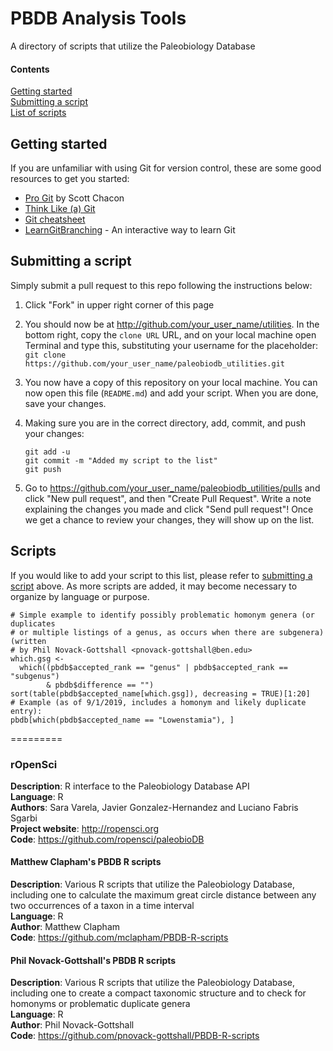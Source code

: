 PBDB Analysis Tools
=========

A directory of scripts that utilize the Paleobiology Database

#### Contents
[Getting started](#intro)  
[Submitting a script](#submissions)  
[List of scripts](#scripts)  


<a name="intro"></a>
## Getting started
If you are unfamiliar with using Git for version control, these are some good resources to get you started:

- [Pro Git](http://git-scm.com/book) by Scott Chacon
- [Think Like (a) Git](http://think-like-a-git.net/)
- [Git cheatsheet](http://cheat.errtheblog.com/s/git)
- [LearnGitBranching](http://pcottle.github.io/learnGitBranching/) - An interactive way to learn Git

<a name="submissions"></a>
## Submitting a script
Simply submit a pull request to this repo following the instructions below:

1. Click "Fork" in upper right corner of this page
2. You should now be at http://github.com/your_user_name/utilities. In the bottom right, copy the ````clone URL```` URL, and on your local machine open Terminal and type this, substituting your username for the placeholder:  ````git clone https://github.com/your_user_name/paleobiodb_utilities.git````
3. You now have a copy of this repository on your local machine. You can now open this file (````README.md````) and add your script. When you are done, save your changes.
4. Making sure you are in the correct directory, add, commit, and push your changes:

	````
	git add -u
	git commit -m "Added my script to the list"
	git push
	````
5. Go to https://github.com/your_user_name/paleobiodb_utilities/pulls and click "New pull request", and then "Create Pull Request". Write a note explaining the changes you made and click "Send pull request"! Once we get a chance to review your changes, they will show up on the list.


<a name="scripts"></a>
## Scripts
If you would like to add your script to this list, please refer to [submitting a script](#submissions) above. As more scripts are added, it may become necessary to organize by language or purpose.

```{r}
# Simple example to identify possibly problematic homonym genera (or duplicates
# or multiple listings of a genus, as occurs when there are subgenera) (written 
# by Phil Novack-Gottshall <pnovack-gottshall@ben.edu> 
which.gsg <- 
  which((pbdb$accepted_rank == "genus" | pbdb$accepted_rank == "subgenus") 
        & pbdb$difference == "")
sort(table(pbdb$accepted_name[which.gsg]), decreasing = TRUE)[1:20]
# Example (as of 9/1/2019, includes a homonym and likely duplicate entry):
pbdb[which(pbdb$accepted_name == "Lowenstamia"), ]
```

=========
### rOpenSci 
**Description**:  R interface to the Paleobiology Database API   
**Language**: R  
**Authors**: Sara Varela, Javier Gonzalez-Hernandez and Luciano Fabris Sgarbi   
**Project website**: http://ropensci.org   
**Code**: https://github.com/ropensci/paleobioDB   

#### Matthew Clapham's PBDB R scripts
**Description**:  Various R scripts that utilize the Paleobiology Database, including one to calculate the maximum great circle distance between any two occurrences of a taxon in a time interval   
**Language**: R  
**Author**: Matthew Clapham  
**Code**: https://github.com/mclapham/PBDB-R-scripts

#### Phil Novack-Gottshall's PBDB R scripts
**Description**:  Various R scripts that utilize the Paleobiology Database, including one to create a compact taxonomic structure and to check for homonyms or problematic duplicate genera   
**Language**: R  
**Author**: Phil Novack-Gottshall  
**Code**: https://github.com/pnovack-gottshall/PBDB-R-scripts



